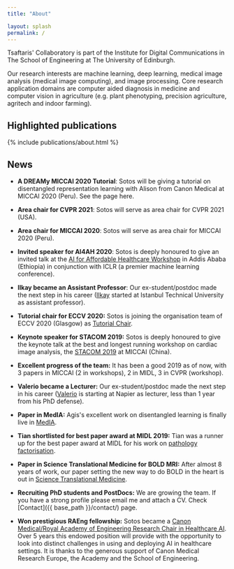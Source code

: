 ```yaml
---
title: "About"

layout: splash
permalink: /
---
```

Tsaftaris' Collaboratory is part of the Institute for Digital Communications in
The School of Engineering at The University of Edinburgh.

Our research interests are machine learning, deep learning, medical image
analysis (medical image computing), and image processing. Core research
application domains are computer aided diagnosis in medicine and computer vision
in agriculture (e.g. plant phenotyping, precision agriculture, agritech and
indoor farming).

## Highlighted publications
{% include publications/about.html %}

## News
* **A DREAMy MICCAI 2020 Tutorial**: Sotos will be giving a tutorial
  on disentangled representation learning with Alison from Canon Medical at
  MICCAI 2020 (Peru). See the page here.
  
* **Area chair for CVPR 2021**: Sotos will serve as area chair for
  CVPR 2021 (USA).

* **Area chair for MICCAI 2020**: Sotos will serve as area chair for
  MICCAI 2020 (Peru).

* **Invited speaker for AI4AH 2020**: Sotos is deeply honoured to give
  an invited talk at the
  [AI for Affordable Healthcare Workshop](https://sites.google.com/view/ai4ah-iclr2020/home)
  in Addis Ababa (Ethiopia) in conjunction with ICLR (a premier machine learning
  conference).

* **Ilkay became an Assistant Professor**: Our ex-student/postdoc made the next
  step in his career ([Ilkay](https://sites.google.com/view/oksuzilkay) started
  at Istanbul Technical University as assistant professor).

* **Tutorial chair for ECCV 2020:** Sotos is joining the organisation
  team of ECCV 2020 (Glasgow) as [Tutorial Chair](https://eccv2020.eu/chairs/).

* **Keynote speaker for STACOM 2019:** Sotos is deeply honoured to
  give the keynote talk at the best and longest running workshop on cardiac
  image analysis, the [STACOM 2019](http://stacom2019.cardiacatlas.org/) at
  MICCAI (China).

* **Excellent progress of the team:** It has been a good 2019 as of now, with 3
  papers in MICCAI (2 in workshops), 2 in MIDL, 3 in CVPR (workshop).

* **Valerio became a Lecturer:** Our ex-student/postdoc made
  the next step in his career ([Valerio](http://www.valeriogiuffrida.academy/)
  is starting at Napier as lecturer, less than 1 year from his PhD defense).

* **Paper in MedIA:** Agis's excellent work on disentangled learning is finally
  live in
  [MedIA](https://www.sciencedirect.com/science/article/abs/pii/S1361841519300684).

* **Tian shortlisted for best paper award at MIDL 2019:** Tian was a runner up
  for the best paper award at MIDL for his work on
  [pathology factorisation](http://proceedings.mlr.press/v102/xia19a.html).

* **Paper in Science Translational Medicine for BOLD MRI:** After almost 8 years
  of work, our paper setting the new way to do BOLD in the heart is out in
  [Science Translational Medicine](https://stm.sciencemag.org/content/11/494/eaat4407.abstract).

* **Recruiting PhD students and PostDocs:** We are growing the team. If you have
  a strong profile please email me and attach a CV. Check
  [Contact]({{ base_path }}/contact/) page.

* **Won prestigious RAEng fellowship:** Sotos became a [Canon
  Medical/Royal Academy of Engineering Research Chair in Healthcare
  AI](https://www.raeng.org.uk/news/news-releases/2019/march/academy-announces-2019-research-chairs-and-senior).
  Over 5 years this endowed position will provide with the opportunity to look
  into distinct challenges in using and deploying AI in healthcare settings. It
  is thanks to the generous support of Canon Medical Research Europe, the
  Academy and the School of Engineering.
